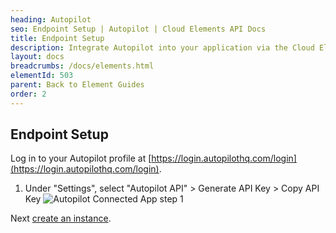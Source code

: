 ```yaml
---
heading: Autopilot
seo: Endpoint Setup | Autopilot | Cloud Elements API Docs
title: Endpoint Setup
description: Integrate Autopilot into your application via the Cloud Elements APIs.
layout: docs
breadcrumbs: /docs/elements.html
elementId: 503
parent: Back to Element Guides
order: 2
---
```

## Endpoint Setup

Log in to your Autopilot profile at [https://login.autopilothq.com/login](https://login.autopilothq.com/login).

1. Under "Settings", select "Autopilot API" > Generate API Key >  Copy API Key
![Autopilot Connected App step 1](http://cloud-elements.com/wp-content/uploads/2016/05/AutopilotAPI1.png)

Next [create an instance](autopilot-create-instance.html).
